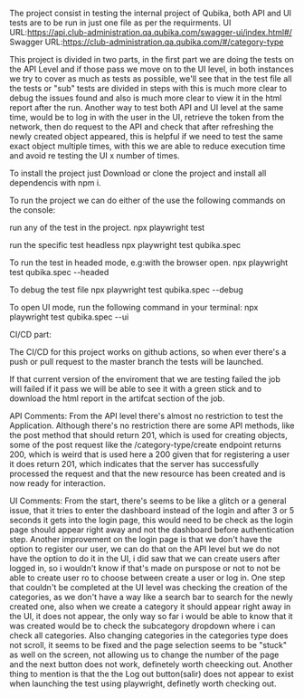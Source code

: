 The project consist in testing the internal project of Qubika, both API and UI tests are to be run in just one file as per the requirments.
UI URL:https://api.club-administration.qa.qubika.com/swagger-ui/index.html#/
Swagger URL:https://club-administration.qa.qubika.com/#/category-type

This project is divided in two parts, in the first part we are doing the tests on the API Level and if those pass we move on to the UI level, in both instances we try to cover as much as tests as possible, we'll see that in the test file all the tests or "sub" tests are divided in steps with this is much more clear to debug the issues found and also is much more clear to view it in the html report after the run.
Another way to test both API and UI level at the same time, would be to log in with the user in the UI, retrieve the token from the network, then do request to the API and check that after refreshing the newly created object appeared, this is helpful if we need to test the same exact object multiple times, with this we are able to reduce execution time and avoid re testing the UI x number of times.

To install the project just Download or clone the project and install all dependencis with npm i.

To run the project we can do either of the use the following commands on the console:

run any of the test in the project.
npx playwright test  

run the specific test headless
npx playwright test qubika.spec 

To run the test in headed mode, e.g:with the browser open.
npx playwright test qubika.spec --headed

To debug the test file
npx playwright test qubika.spec --debug

To open UI mode, run the following command in your terminal:
npx playwright test qubika.spec --ui

CI/CD part:

The CI/CD for this project works on github actions, so when ever there's a push or pull request to the master branch the tests will be launched.

If that current version of the enviroment that we are testing failed the job will failed if it pass we will be able to see it with a green stick and to download the html report in the artifcat section of the job.

API Comments:
From the API level there's almost no restriction to test the Application.
Although there's no restriction there are some API methods, like the post method that should return 201, which is used for creating objects, some of the post request like the /category-type/create endpoint returns 200, which is weird that is used here a 200 given that for registering a user it does return 201, which indicates that the server has successfully processed the request and that the new resource has been created and is now ready for interaction.

UI Comments:
From the start, there's seems to be like a glitch or a general issue, that it tries to enter the dashboard instead of the login and after 3 or 5 seconds it gets into the login page, this would need to be check as the login page should appear right away and not the dashboard before authentication step.
Another improvement on the login page is that we don't have the option to register our user, we can do that on the API level but we do not have the option to do it in the UI, i did saw that we can create users after logged in, so i wouldn't know if that's made on purspose or not to not be able to create user ro to choose between create a user or log in.
One step that couldn't be completed at the UI level was checking the creation of the categories, as we don't have a way like a search bar to search for the newly created one, also when we create a category it should appear right away in the UI, it does not appear, the only way so far i would be able to know that it was created would be to check the subcategory dropdown where i can check all categories.
Also changing categories in the categories type does not scroll, it seems to be fixed and the page selection seems to be "stuck" as well on the screen, not allowing us to change the number of the page and the next button does not work, definetely worth cheecking out.
Another thing to mention is that the the Log out button(salir) does not appear to exist when launching the test using playwright, definetly worth checking out.